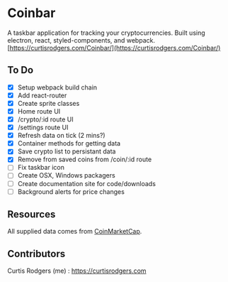 # Coinbar

A taskbar application for tracking your cryptocurrencies. Built using electron,
react, styled-components, and webpack.
[https://curtisrodgers.com/Coinbar/](https://curtisrodgers.com/Coinbar/)

## To Do

* [x] Setup webpack build chain
* [x] Add react-router
* [x] Create sprite classes
* [x] Home route UI
* [x] /crypto/:id route UI
* [x] /settings route UI
* [x] Refresh data on tick (2 mins?)
* [x] Container methods for getting data
* [x] Save crypto list to persistant data
* [x] Remove from saved coins from /coin/:id route
* [ ] Fix taskbar icon
* [ ] Create OSX, Windows packagers
* [ ] Create documentation site for code/downloads
* [ ] Background alerts for price changes

## Resources

All supplied data comes from [CoinMarketCap](https://coinmarketcap.com/api/).

## Contributors

Curtis Rodgers (me) : https://curtisrodgers.com
